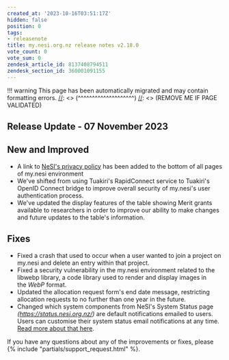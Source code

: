 ```yaml
---
created_at: '2023-10-16T03:51:17Z'
hidden: false
position: 0
tags:
- releasenote
title: my.nesi.org.nz release notes v2.18.0
vote_count: 0
vote_sum: 0
zendesk_article_id: 8137408794511
zendesk_section_id: 360001091155
---
```




[//]: <> (REMOVE ME IF PAGE VALIDATED)
[//]: <> (vvvvvvvvvvvvvvvvvvvv)
!!! warning
    This page has been automatically migrated and may contain formatting errors.
[//]: <> (^^^^^^^^^^^^^^^^^^^^)
[//]: <> (REMOVE ME IF PAGE VALIDATED)

## Release Update - 07 November 2023

## New and Improved

-   A link to [NeSI's privacy
    policy](https://www.nesi.org.nz/about-us/security-privacy/privacy-policy)
    has been added to the bottom of all pages of my.nesi environment
-   We've shifted from using Tuakiri's RapidConnect service to Tuakiri's
    OpenID Connect bridge to improve overall security of my.nesi's user
    authentication process.
-   We've updated the display features of the table showing Merit grants
    available to researchers in order to improve our ability to make
    changes and future updates to the table's information.

## Fixes

-   Fixed a crash that used to occur when a user wanted to join a
    project on my.nesi and delete an entry within that project.
-   Fixed a security vulnerability in the my.nesi environment related to
    the libwebp library, a code library used to render and display
    images in the *WebP* format. 
-   Updated the allocation request form's end date message, restricting
    allocation requests to no further than one year in the future.
-   Changed which system components from NeSI's System Status page
    *(<https://status.nesi.org.nz/>)* are default notifications emailed
    to users. Users can customise their system status email
    notifications at any time. [Read more about that
    here](../../General/Announcements/Status_page_subscription_notification_changes.md).

If you have any questions about any of the improvements or fixes, please
 {% include "partials/support_request.html" %}.